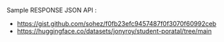 Sample RESPONSE JSON API :
- https://gist.github.com/sohez/f0fb23efc9457487f0f3070f60992ceb
- https://huggingface.co/datasets/jonyroy/student-poratal/tree/main
